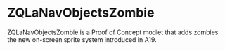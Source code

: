 # ZQLaNavObjectsZombie
ZQLaNavObjectsZombie is a Proof of Concept modlet that adds zombies the new on-screen sprite system introduced in A19.
